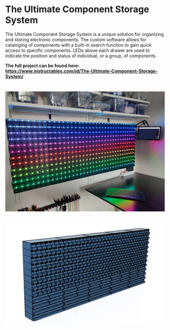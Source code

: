 # The Ultimate Component Storage System
The Ultimate Component Storage System is a unique solution for organizing and storing electronic components. The custom software allows for cataloging of components with a built-in search function to gain quick access to specific components. LEDs above each drawer are used to indicate the position and status of individual, or a group, of components.

**The full project can be found here: https://www.instructables.com/id/The-Ultimate-Component-Storage-System/**
#
![Finished_Photo](https://github.com/APTechnologies/The-Ultimate-Component-Storage-System/blob/master/Finished_Photo.jpg)
#
![Finished_Model](https://github.com/APTechnologies/The-Ultimate-Component-Storage-System/blob/master/Finished_Model.JPG)
